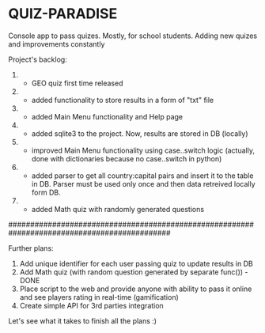 # QUIZ-PARADISE
Console app to pass quizes. Mostly, for school students.
Adding new quizes and improvements constantly

Project's backlog:
1. - GEO quiz first time released
2. - added functionality to store results in a form of "txt" file
3. - added Main Menu functionality and Help page
4. - added sqlite3 to the project. Now, results are stored in DB (locally)
5. - improved Main Menu functionality using case..switch logic (actually, done with dictionaries because no case..switch in python)
6. - added parser to get all country:capital pairs and insert it to the table in DB. Parser must be used only once and then data retreived locally form DB.
7. - added Math quiz with randomly generated questions

#############################################################################################

Further plans:
1) Add unique identifier for each user passing quiz to update results in DB
2) Add Math quiz (with random question generated by separate func()) - DONE
3) Place script to the web and provide anyone with ability to pass it online and see players rating in real-time (gamification)
4) Create simple API for 3rd parties integration

Let's see what it takes to finish all the plans :)
